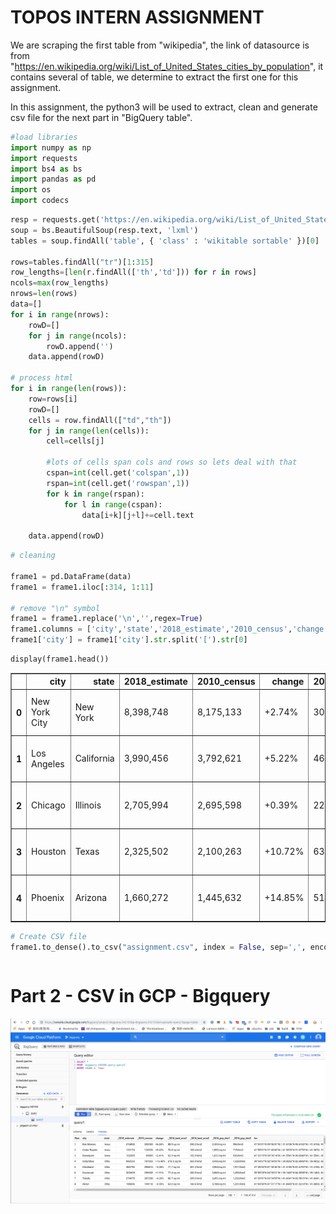 
# TOPOS INTERN ASSIGNMENT

We are scraping the first table from "wikipedia", the link of datasource is from "https://en.wikipedia.org/wiki/List_of_United_States_cities_by_population", it contains several of table, we determine to extract the first one for this assignment. 

In this assignment, the python3 will be used to extract, clean and generate csv file for the next part in "BigQuery table". 


```python
#load libraries
import numpy as np
import requests
import bs4 as bs
import pandas as pd
import os
import codecs
```


```python
resp = requests.get('https://en.wikipedia.org/wiki/List_of_United_States_cities_by_population')
soup = bs.BeautifulSoup(resp.text, 'lxml')
tables = soup.findAll('table', { 'class' : 'wikitable sortable' })[0]

rows=tables.findAll("tr")[1:315]
row_lengths=[len(r.findAll(['th','td'])) for r in rows]
ncols=max(row_lengths)
nrows=len(rows)
data=[]
for i in range(nrows):
    rowD=[]
    for j in range(ncols):
        rowD.append('')
    data.append(rowD)
    
# process html
for i in range(len(rows)):
    row=rows[i]
    rowD=[]
    cells = row.findAll(["td","th"])
    for j in range(len(cells)):
        cell=cells[j]
            
        #lots of cells span cols and rows so lets deal with that
        cspan=int(cell.get('colspan',1))
        rspan=int(cell.get('rowspan',1))
        for k in range(rspan):
            for l in range(cspan):
                data[i+k][j+l]+=cell.text
    
    data.append(rowD)
```


```python
# cleaning

frame1 = pd.DataFrame(data)
frame1 = frame1.iloc[:314, 1:11]

# remove "\n" symbol
frame1 = frame1.replace('\n','',regex=True)
frame1.columns = ['city','state','2018_estimate','2010_census','change','2016_land_area1','2016_land_area2','2016_pop_den1', '2016_pop_den2', 'loc']
frame1['city'] = frame1['city'].str.split('[').str[0]
```


```python
display(frame1.head())
```


<div>
<style scoped>
    .dataframe tbody tr th:only-of-type {
        vertical-align: middle;
    }

    .dataframe tbody tr th {
        vertical-align: top;
    }

    .dataframe thead th {
        text-align: right;
    }
</style>
<table border="1" class="dataframe">
  <thead>
    <tr style="text-align: right;">
      <th></th>
      <th>city</th>
      <th>state</th>
      <th>2018_estimate</th>
      <th>2010_census</th>
      <th>change</th>
      <th>2016_land_area1</th>
      <th>2016_land_area2</th>
      <th>2016_pop_den1</th>
      <th>2016_pop_den2</th>
      <th>loc</th>
    </tr>
  </thead>
  <tbody>
    <tr>
      <th>0</th>
      <td>New York City</td>
      <td>New York</td>
      <td>8,398,748</td>
      <td>8,175,133</td>
      <td>+2.74%</td>
      <td>301.5 sq mi</td>
      <td>780.9 km2</td>
      <td>28,317/sq mi</td>
      <td>10,933/km2</td>
      <td>40°39′49″N 73°56′19″W﻿ / ﻿40.6635°N 73.9387°W﻿...</td>
    </tr>
    <tr>
      <th>1</th>
      <td>Los Angeles</td>
      <td>California</td>
      <td>3,990,456</td>
      <td>3,792,621</td>
      <td>+5.22%</td>
      <td>468.7 sq mi</td>
      <td>1,213.9 km2</td>
      <td>8,484/sq mi</td>
      <td>3,276/km2</td>
      <td>34°01′10″N 118°24′39″W﻿ / ﻿34.0194°N 118.4108°...</td>
    </tr>
    <tr>
      <th>2</th>
      <td>Chicago</td>
      <td>Illinois</td>
      <td>2,705,994</td>
      <td>2,695,598</td>
      <td>+0.39%</td>
      <td>227.3 sq mi</td>
      <td>588.7 km2</td>
      <td>11,900/sq mi</td>
      <td>4,600/km2</td>
      <td>41°50′15″N 87°40′54″W﻿ / ﻿41.8376°N 87.6818°W﻿...</td>
    </tr>
    <tr>
      <th>3</th>
      <td>Houston</td>
      <td>Texas</td>
      <td>2,325,502</td>
      <td>2,100,263</td>
      <td>+10.72%</td>
      <td>637.5 sq mi</td>
      <td>1,651.1 km2</td>
      <td>3,613/sq mi</td>
      <td>1,395/km2</td>
      <td>29°47′12″N 95°23′27″W﻿ / ﻿29.7866°N 95.3909°W﻿...</td>
    </tr>
    <tr>
      <th>4</th>
      <td>Phoenix</td>
      <td>Arizona</td>
      <td>1,660,272</td>
      <td>1,445,632</td>
      <td>+14.85%</td>
      <td>517.6 sq mi</td>
      <td>1,340.6 km2</td>
      <td>3,120/sq mi</td>
      <td>1,200/km2</td>
      <td>33°34′20″N 112°05′24″W﻿ / ﻿33.5722°N 112.0901°...</td>
    </tr>
  </tbody>
</table>
</div>



```python
# Create CSV file
frame1.to_dense().to_csv("assignment.csv", index = False, sep=',', encoding='utf-8')
```


```python

```

# Part 2 - CSV in GCP - Bigquery

![Screenshot](https://raw.githubusercontent.com/fung1091/topos_assignment/master/assignment1.png)
